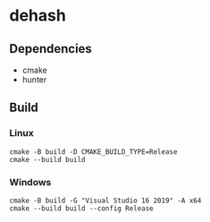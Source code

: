 # dehash

## Dependencies

- cmake
- hunter

## Build

### Linux

```
cmake -B build -D CMAKE_BUILD_TYPE=Release
cmake --build build
```

### Windows

```
cmake -B build -G "Visual Studio 16 2019" -A x64
cmake --build build --config Release
```

